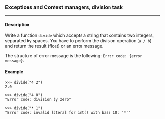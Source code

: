 ### Exceptions and Context managers, division task
***
#### Description

Write a function `divide` which accepts a string that contains two integers, separated by spaces.
You have to perform the division operation (`a / b`) and return the result (float) or an error message.

The structure of error message is the following: `Error code: {error message}`.


#### Example

    >>> divide("4 2")
    2.0

    >>> divide("4 0")
    "Error code: division by zero"

    >>> divide("* 1")
    "Error code: invalid literal for int() with base 10: '*'"
